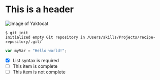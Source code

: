 # This is a header

![Image of Yaktocat](https://octodex.github.com/images/yaktocat.png)


```
$ git init
Initialized empty Git repository in /Users/skills/Projects/recipe-repository/.git/
```

``` javascript
var myVar = "Hello world!";
```

- [x] List syntax is required
- [ ] This item is complete
- [ ] This item is not complete

